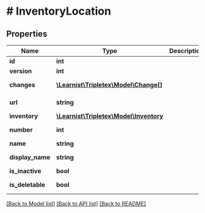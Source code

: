 # # InventoryLocation

## Properties

Name | Type | Description | Notes
------------ | ------------- | ------------- | -------------
**id** | **int** |  | [optional]
**version** | **int** |  | [optional]
**changes** | [**\Learnist\Tripletex\Model\Change[]**](Change.md) |  | [optional] [readonly]
**url** | **string** |  | [optional] [readonly]
**inventory** | [**\Learnist\Tripletex\Model\Inventory**](Inventory.md) |  |
**number** | **int** |  | [optional] [readonly]
**name** | **string** |  |
**display_name** | **string** |  | [optional] [readonly]
**is_inactive** | **bool** |  | [optional]
**is_deletable** | **bool** |  | [optional] [readonly]

[[Back to Model list]](../../README.md#models) [[Back to API list]](../../README.md#endpoints) [[Back to README]](../../README.md)
